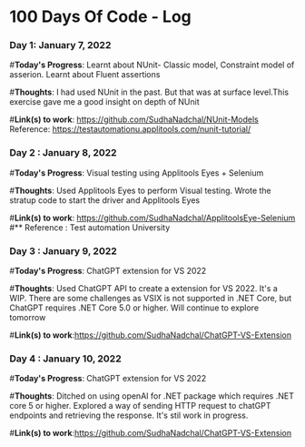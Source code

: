 # 100 Days Of Code - Log

### Day 1: January 7, 2022

#**Today's Progress**: Learnt about NUnit- Classic model, Constraint model of asserion. Learnt about Fluent assertions

#**Thoughts**: I had used NUnit in the past. But that was at surface level.This exercise gave me a good insight on depth of NUnit

#**Link(s) to work**: https://github.com/SudhaNadchal/NUnit-Models
Reference: https://testautomationu.applitools.com/nunit-tutorial/

### Day 2 : January 8, 2022

#**Today's Progress**: Visual testing using Applitools Eyes + Selenium 

#**Thoughts**: Used Applitools Eyes to perform Visual testing. Wrote the stratup code to start the driver and Applitools Eyes

#**Link(s) to work**: https://github.com/SudhaNadchal/ApplitoolsEye-Selenium
#** Reference : Test automation University
### Day 3 : January 9, 2022

#**Today's Progress**: ChatGPT extension for VS 2022 

#**Thoughts**: Used ChatGPT API to create a extension for VS 2022. It's a WIP. There are some challenges as VSIX is not supported in .NET Core, but ChatGPT requires .NET Core 5.0 or higher. Will continue to explore tomorrow

#**Link(s) to work**:https://github.com/SudhaNadchal/ChatGPT-VS-Extension
### Day 4 : January 10, 2022

#**Today's Progress**: ChatGPT extension for VS 2022 

#**Thoughts**: Ditched on using openAI for .NET package which requires .NET core 5 or higher.
Explored a way of sending HTTP request to chatGPT endpoints and retrieving the response. It's stil work in progress.

#**Link(s) to work**:https://github.com/SudhaNadchal/ChatGPT-VS-Extension